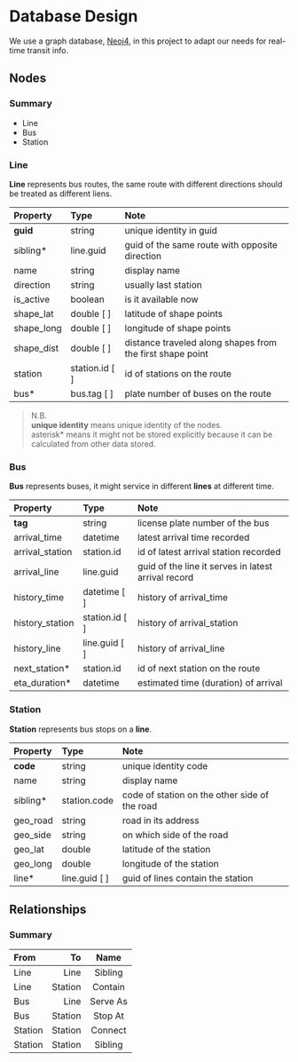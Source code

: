 Database Design
============

We use a graph database, [Neoj4](http://www.neo4j.org), in this project to adapt our needs for real-time transit info.


Nodes
------------

### Summary

* Line
* Bus
* Station


### Line

__Line__ represents bus routes, the same route with different directions should be treated as different liens.

| Property       | Type             | Note                          |
| :------------- | :--------------- | :---------------------------- |
| __guid__       | string           | unique identity in guid       |
| sibling*       | line.guid        | guid of the same route with opposite direction |
| name           | string           | display name                  |
| direction      | string           | usually last station          |
| is_active      | boolean          | is it available now           |
| shape_lat      | double [ ]       | latitude of shape points      |
| shape_long     | double [ ]       | longitude of shape points     |
| shape_dist     | double [ ]       | distance traveled along shapes from the first shape point |
| station        | station.id [ ]   | id of stations on the route   |
| bus*           | bus.tag [ ]      | plate number of buses on the route |

> N.B.    
> __unique identity__ means unique identity of the nodes.     
> asterisk* means it might not be stored explicitly because it can be calculated from other data stored.     


### Bus

__Bus__ represents buses, it might service in different __lines__ at different time.

| Property       | Type             | Note                          |
| :------------- | :--------------- | :---------------------------- |
| __tag__        | string           | license plate number of the bus |
| arrival_time   | datetime         | latest arrival time recorded  |
| arrival_station | station.id      | id of latest arrival station recorded |
| arrival_line   | line.guid        | guid of the line it serves in latest arrival record |
| history_time   | datetime [ ]     | history of arrival_time       |
| history_station | station.id [ ]  | history of arrival_station    |
| history_line   | line.guid [ ]    | history of arrival_line       |
| next_station*  | station.id       | id of next station on the route |
| eta_duration*  | datetime         | estimated time (duration) of arrival |


### Station

__Station__ represents bus stops on a __line__.

| Property       | Type             | Note                          |
| :------------- | :--------------- | :---------------------------- |
| __code__       | string           | unique identity code          |
| name           | string           | display name                  |
| sibling*       | station.code     | code of station on the other side of the road |
| geo_road       | string           | road in its address           |
| geo_side       | string           | on which side of the road     |
| geo_lat        | double           | latitude of the station       |
| geo_long       | double           | longitude of the station      |
| line*          | line.guid [ ]    | guid of lines contain the station | 



Relationships
------------

### Summary

| From           | To             | Name           |
| :------------- | -------------: | :------------: |
| Line           | Line           | Sibling        |
| Line           | Station        | Contain        |
| Bus            | Line           | Serve As       |
| Bus            | Station        | Stop At        |
| Station        | Station        | Connect        |
| Station        | Station        | Sibling        |

